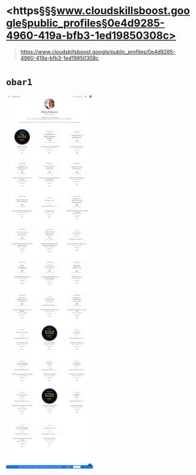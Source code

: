 
# <https§§§www.cloudskillsboost.google§public_profiles§0e4d9285-4960-419a-bfb3-1ed19850308c>
> <https://www.cloudskillsboost.google/public_profiles/0e4d9285-4960-419a-bfb3-1ed19850308c>

# `obar1`

![](1695188343021.png)